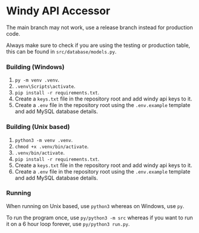 # Windy API Accessor

The main branch may not work, use a release branch instead for production code.

Always make sure to check if you are using the testing or production table, this can be found in `src/database/models.py`.

### Building (Windows)

1. `py -m venv .venv`.
2. `.venv\Scripts\activate`.
3. `pip install -r requirements.txt`.
4. Create a `keys.txt` file in the repository root and add windy api keys to it.
5. Create a `.env` file in the repository root using the `.env.example` template and add MySQL database details.

### Building (Unix based)

1. `python3 -m venv .venv`.
2. `chmod +x .venv/bin/activate`.
3. `.venv/bin/activate`.
4. `pip install -r requirements.txt`.
5. Create a `keys.txt` file in the repository root and add windy api keys to it.
6. Create a `.env` file in the repository root using the `.env.example` template and add MySQL database details.

### Running

When running on Unix based, use `python3` whereas on Windows, use `py`.

To run the program once, use `py/python3 -m src` whereas if you want to run it on a 6 hour loop forever, use `py/python3 run.py`.